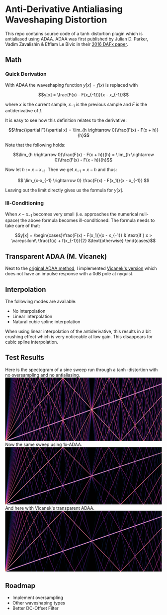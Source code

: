 # Anti-Derivative Antialiasing Waveshaping Distortion

This repo contains source code of a $\tanh$ distortion plugin which is antialiased using ADAA. ADAA was first published by Julian D. Parker, Vadim Zavalishin & Efflam Le Bivic in their [2016 DAFx paper](https://dafx16.vutbr.cz/dafxpapers/20-DAFx-16_paper_41-PN.pdf).

## Math
### Quick Derivation
With ADAA the waveshaping function $y[x] = f(x)$ is replaced with

$$y[x] = \frac{F(x) - F(x_{-1})}{x - x_{-1}}$$

where $x$ is the current sample, $x_{-1}$ is the previous sample and $F$ is the antiderivative of $f$.

It is easy to see how this definition relates to the derivative:

$$\frac{\partial F}{\partial x} = \lim_{h \rightarrow 0}\frac{F(x) - F(x + h)}{h}$$

Note that the following holds:

$$\lim_{h \rightarrow 0}\frac{F(x) - F(x + h)}{h} = \lim_{h \rightarrow 0}\frac{F(x) - F(x - h)}{h}$$

Now let $h := x-x_{-1}$. Then we get $x_{-1} = x - h$ and thus:

$$
\lim_{x-x_{-1} \rightarrow 0} \frac{F(x) - F(x_1)}{x - x_{-1}}
$$

Leaving out the limit directly gives us the formula for $y[x]$.

### Ill-Conditioning

When $x - x_{-1}$ becomes very small (i.e. approaches the numerical null-space) the above formula becomes ill-conditioned. The formula needs to take care of that:

$$y[x] = \begin{cases}\frac{F(x) - F(x_1)}{x - x_{-1}} & \text{if } x > \varepsilon\\
\frac{f(x) + f(x_{-1})}{2} &\text{otherwise}
\end{cases}$$

## Transparent ADAA (M. Vicanek)

Next to the [original ADAA method](https://dafx16.vutbr.cz/dafxpapers/20-DAFx-16_paper_41-PN.pdf), I implemented [Vicanek's version](https://vicanek.de/articles/AADistortion.pdf) which does not have an impulse response with a 0dB pole at nyquist.

## Interpolation

The following modes are available:
* No interpolation
* Linear interpolation
* Natural cubic spline interpolation

When using linear interpolation of the antiderivative, this results in a bit crushing effect which is very noticeable at low gain.
This disappears for cubic spline interpolation.

## Test Results
Here is the spectogram of a sine sweep run through a $\tanh$-distortion with no oversampling and no antialiasing.
![image](Images/Aliasing.png)
Now the same sweep using 1x-ADAA.
![image](Images/ADAAx1.png)
And here with Vicanek's transparent ADAA.
![image](Images/transpADAAx1.png)
## Roadmap

* Implement oversampling
* Other waveshaping types
* Better DC-Offset Filter
